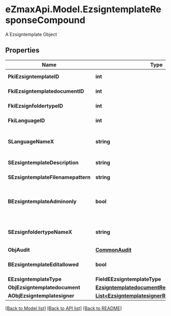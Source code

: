 # eZmaxApi.Model.EzsigntemplateResponseCompound
A Ezsigntemplate Object

## Properties

Name | Type | Description | Notes
------------ | ------------- | ------------- | -------------
**PkiEzsigntemplateID** | **int** | The unique ID of the Ezsigntemplate | 
**FkiEzsigntemplatedocumentID** | **int** | The unique ID of the Ezsigntemplatedocument | [optional] 
**FkiEzsignfoldertypeID** | **int** | The unique ID of the Ezsignfoldertype. | [optional] 
**FkiLanguageID** | **int** | The unique ID of the Language.  Valid values:  |Value|Description| |-|-| |1|French| |2|English| | 
**SLanguageNameX** | **string** | The Name of the Language in the language of the requester | 
**SEzsigntemplateDescription** | **string** | The description of the Ezsigntemplate | 
**SEzsigntemplateFilenamepattern** | **string** | The filename pattern of the Ezsigntemplate | [optional] 
**BEzsigntemplateAdminonly** | **bool** | Whether the Ezsigntemplate can be accessed by admin users only (eUserType&#x3D;Normal) | 
**SEzsignfoldertypeNameX** | **string** | The name of the Ezsignfoldertype in the language of the requester | [optional] 
**ObjAudit** | [**CommonAudit**](CommonAudit.md) |  | 
**BEzsigntemplateEditallowed** | **bool** | Whether the Ezsigntemplate if allowed to edit or not | 
**EEzsigntemplateType** | **FieldEEzsigntemplateType** |  | [optional] 
**ObjEzsigntemplatedocument** | [**EzsigntemplatedocumentResponse**](EzsigntemplatedocumentResponse.md) |  | [optional] 
**AObjEzsigntemplatesigner** | [**List&lt;EzsigntemplatesignerResponseCompound&gt;**](EzsigntemplatesignerResponseCompound.md) |  | 

[[Back to Model list]](../README.md#documentation-for-models) [[Back to API list]](../README.md#documentation-for-api-endpoints) [[Back to README]](../README.md)

